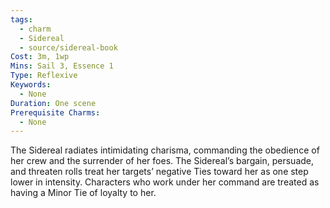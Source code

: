 ```yaml
---
tags:
  - charm
  - Sidereal
  - source/sidereal-book
Cost: 3m, 1wp
Mins: Sail 3, Essence 1
Type: Reflexive
Keywords:
  - None
Duration: One scene
Prerequisite Charms:
  - None
---
```

The Sidereal radiates intimidating charisma, commanding the obedience of her crew and the surrender of her foes. The Sidereal’s bargain, persuade, and threaten rolls treat her targets’ negative Ties toward her as one step lower in intensity. Characters who work under her command are treated as having a Minor Tie of loyalty to her.